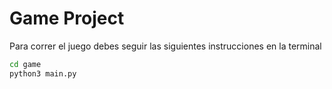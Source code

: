 # Game Project

Para correr el juego debes seguir las siguientes instrucciones en la terminal


```sh
cd game
python3 main.py
```



